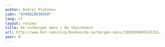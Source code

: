 ```yaml
---
author: Andrej Platonov
isbn: "9789029038950"
lang: nl
layout: review
title: De verborgen mens / De thuiskomst
url: http://www.bol.com/nl/p/boeken/de-verborgen-mens/1001004005145351/index.html
year: 0
---
```

